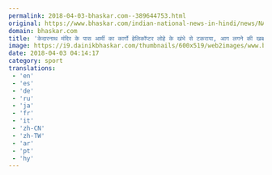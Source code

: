 ```yaml
---
permalink: 2018-04-03-bhaskar.com--389644753.html
original: https://www.bhaskar.com/indian-national-news-in-hindi/news/NAT-NAN-HDLN-one-cargo-helicopter-of-army-caught-fire-near-kedarnath-temple-5843564-NOR.html
domain: bhaskar.com
title: 'केदारनाथ मंदिर के पास आर्मी का कार्गो हेलिकॉप्टर लोहे के खंभे से टकराया, आग लगने की खबर'
image: https://i9.dainikbhaskar.com/thumbnails/600x519/web2images/www.bhaskar.com/2018/04/03/breaking_1522726941.jpg
date: 2018-04-03 04:14:17
category: sport
translations: 
 - 'en'
 - 'es'
 - 'de'
 - 'ru'
 - 'ja'
 - 'fr'
 - 'it'
 - 'zh-CN'
 - 'zh-TW'
 - 'ar'
 - 'pt'
 - 'hy'
---
```


